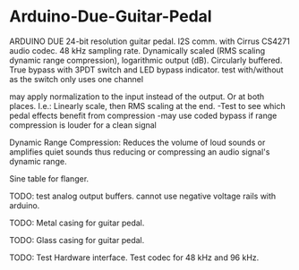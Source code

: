 # Arduino-Due-Guitar-Pedal

ARDUINO DUE 24-bit resolution guitar pedal.
I2S comm. with Cirrus CS4271 audio codec. 
48 kHz sampling rate.
Dynamically scaled (RMS scaling dynamic range compression), logarithmic output (dB).
Circularly buffered.
True bypass with 3PDT switch and LED bypass indicator. test with/without as the switch only uses one channel

may apply normalization to the input instead of the output.  Or at both places.  I.e.: Linearly scale, then RMS scaling at the end.
-Test to see which pedal effects benefit from compression
-may use coded bypass if range compression is louder for a clean signal

Dynamic Range Compression:
  Reduces the volume of loud sounds or amplifies quiet sounds thus reducing or compressing an audio signal's dynamic range.
  
Sine table for flanger.

TODO: test analog output buffers. cannot use negative voltage rails with arduino.

TODO: Metal casing for guitar pedal.

TODO: Glass casing for guitar pedal.

TODO: Test Hardware interface. Test codec for 48 kHz and 96 kHz.
